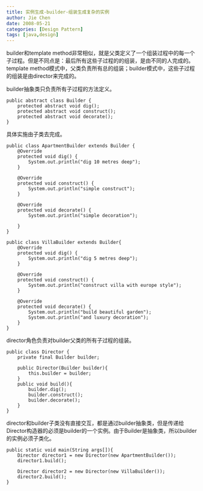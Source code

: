 ```yaml
---
title: 实例生成-builder-组装生成复杂的实例
author: Jie Chen
date: 2008-05-21
categories: [Design Pattern]
tags: [java,design]
---
```


builder和template method非常相似，就是父类定义了一个组装过程中的每一个子过程。但是不同点是：最后所有这些子过程的的组装，是由不同的人完成的。template method模式中，父类负责所有总的组装；builder模式中，这些子过程的组装是由director来完成的。

builder抽象类只负责所有子过程的方法定义。

~~~
public abstract class Builder {
    protected abstract void dig();
    protected abstract void construct();
    protected abstract void decorate();
}
~~~

具体实施由子类去完成。

~~~
public class ApartmentBuilder extends Builder {
    @Override
    protected void dig() {
        System.out.println("dig 10 metres deep");
    }

    @Override
    protected void construct() {
        System.out.println("simple construct");
    }

    @Override
    protected void decorate() {
        System.out.println("simple decoration");

    }
}
~~~

~~~
public class VillaBuilder extends Builder{
    @Override
    protected void dig() {
        System.out.println("dig 5 metres deep");
    }

    @Override
    protected void construct() {
        System.out.println("construct villa with europe style");
    }

    @Override
    protected void decorate() {
        System.out.println("build beautiful garden");
        System.out.println("and luxury decoration");
    }
}
~~~

director角色负责对builder父类的所有子过程的组装。

~~~
public class Director {
    private final Builder builder;

    public Director(Builder builder){
        this.builder = builder;
    }
    public void build(){
        builder.dig();
        builder.construct();
        builder.decorate();
    }
}
~~~

director和builder子类没有直接交互，都是通过builder抽象类，但是传递给Director构造器的必须是builder的一个实例。由于Builder是抽象类，所以builder的实例必须子类化。

~~~
public static void main(String args[]){
	Director director1 = new Director(new ApartmentBuilder());
	director1.build();

	Director director2 = new Director(new VillaBuilder());
	director2.build();
}
~~~
